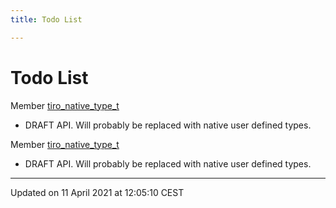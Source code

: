 ```yaml
---
title: Todo List

---
```


# Todo List






Member [tiro_native_type_t](/docs/api/files/objects_8h#typedef-tiro_native_type_t)

* DRAFT API. Will probably be replaced with native user defined types. 

Member [tiro_native_type_t](/docs/api/files/objects_8h#typedef-tiro_native_type_t)

* DRAFT API. Will probably be replaced with native user defined types.

-------------------------------

Updated on 11 April 2021 at 12:05:10 CEST
